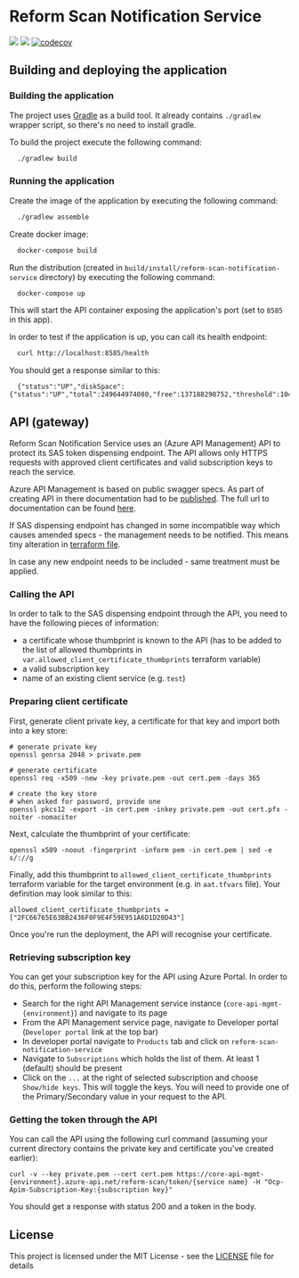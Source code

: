 # Reform Scan Notification Service

![](https://github.com/hmcts/reform-scan-notification-service/workflows/CI/badge.svg)
[![](https://github.com/hmcts/reform-scan-notification-service/workflows/Publish%20Swagger%20Specs/badge.svg)](https://hmcts.github.io/reform-api-docs/swagger.html?url=https://hmcts.github.io/reform-api-docs/specs/reform-scan-notification-service.json)
[![codecov](https://codecov.io/gh/hmcts/reform-scan-notification-service/branch/master/graph/badge.svg)](https://codecov.io/gh/hmcts/reform-scan-notification-service)

## Building and deploying the application

### Building the application

The project uses [Gradle](https://gradle.org) as a build tool. It already contains
`./gradlew` wrapper script, so there's no need to install gradle.

To build the project execute the following command:

```bash
  ./gradlew build
```

### Running the application

Create the image of the application by executing the following command:

```bash
  ./gradlew assemble
```

Create docker image:

```bash
  docker-compose build
```

Run the distribution (created in `build/install/reform-scan-notification-service` directory)
by executing the following command:

```bash
  docker-compose up
```

This will start the API container exposing the application's port
(set to `8585` in this app).

In order to test if the application is up, you can call its health endpoint:

```bash
  curl http://localhost:8585/health
```

You should get a response similar to this:

```
  {"status":"UP","diskSpace":{"status":"UP","total":249644974080,"free":137188298752,"threshold":10485760}}
```

## API (gateway)

Reform Scan Notification Service uses an (Azure API Management) API to protect its SAS token dispensing endpoint.
The API allows only HTTPS requests with approved client certificates and valid subscription keys to reach
the service.

Azure API Management is based on public swagger specs.
As part of creating API in there documentation had to be [published](.github/workflows/swagger.yml).
The full url to documentation can be found [here](infrastructure/api-mgmt.tf).

If SAS dispensing endpoint has changed in some incompatible way which causes amended specs - the management needs to be notified.
This means tiny alteration in [terraform file](infrastructure/api-mgmt.tf).

In case any new endpoint needs to be included - same treatment must be applied.

### Calling the API

In order to talk to the SAS dispensing endpoint through the API, you need to have the following pieces
of information:

- a certificate whose thumbprint is known to the API (has to be added to the list of allowed thumbprints in `var.allowed_client_certificate_thumbprints` terraform variable)
- a valid subscription key
- name of an existing client service (e.g. `test`)

### Preparing client certificate

First, generate client private key, a certificate for that key and import both into a key store:

```
# generate private key
openssl genrsa 2048 > private.pem

# generate certificate
openssl req -x509 -new -key private.pem -out cert.pem -days 365

# create the key store
# when asked for password, provide one
openssl pkcs12 -export -in cert.pem -inkey private.pem -out cert.pfx -noiter -nomaciter
```

Next, calculate the thumbprint of your certificate:

```
openssl x509 -noout -fingerprint -inform pem -in cert.pem | sed -e s/://g
```

Finally, add this thumbprint to `allowed_client_certificate_thumbprints` terraform variable for the target environment (e.g. in `aat.tfvars` file). Your definition may look similar to this:

```
allowed_client_certificate_thumbprints = ["2FC66765E63BB2436F0F9E4F59E951A6D1D20D43"]
```

Once you're run the deployment, the API will recognise your certificate.

### Retrieving subscription key

You can get your subscription key for the API using Azure Portal. In order to do this, perform the following steps:

- Search for the right API Management service instance (`core-api-mgmt-{environment}`) and navigate to its page
- From the API Management service page, navigate to Developer portal (`Developer portal` link at the top bar)
- In developer portal navigate to `Products` tab and click on `reform-scan-notification-service`
- Navigate to `Subscriptions` which holds the list of them. At least 1 (default) should be present
- Click on the `...` at the right of selected subscription and choose `Show/hide keys`. This will toggle the keys. You will need to provide one of the Primary/Secondary value in your request to the API.

### Getting the token through the API

You can call the API using the following curl command (assuming your current directory contains the private key
and certificate you've created earlier):

```
curl -v --key private.pem --cert cert.pem https://core-api-mgmt-{environment}.azure-api.net/reform-scan/token/{service name} -H "Ocp-Apim-Subscription-Key:{subscription key}"
```

You should get a response with status 200 and a token in the body.

## License

This project is licensed under the MIT License - see the [LICENSE](LICENSE) file for details
